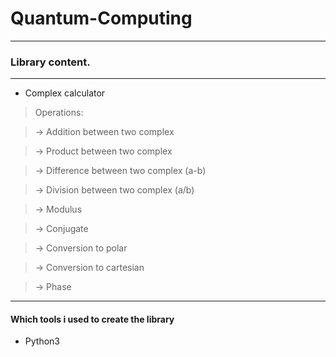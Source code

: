 # Quantum-Computing
---
### Library content. 
---
- Complex calculator
> Operations:

> -> Addition between two complex

> -> Product between two complex

> -> Difference between two complex (a-b)

> -> Division between two complex (a/b)

> -> Modulus

> -> Conjugate

> -> Conversion to polar

> -> Conversion to cartesian

> -> Phase

---
#### Which tools i used to create the library
- Python3
